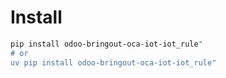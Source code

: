 # Install

```bash
pip install odoo-bringout-oca-iot-iot_rule"
# or
uv pip install odoo-bringout-oca-iot-iot_rule"
```
